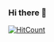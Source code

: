### Hi there 👋

[![HitCount](https://hits.dwyl.com/sidiik/sidiik.svg?style=flat-square)](http://hits.dwyl.com/sidiik/sidiik)

<!--
**Sidiik/sidiik** is a ✨ _special_ ✨ repository because its `README.md` (this file) appears on your GitHub profile.

Here are some ideas to get you started:

- 🔭 I’m currently working on ...
- 🌱 I’m currently learning ...
- 👯 I’m looking to collaborate on ...
- 🤔 I’m looking for help with ...
- 💬 Ask me about ...
- 📫 How to reach me: ...
- 😄 Pronouns: ...
- ⚡ Fun fact: ...
-->
